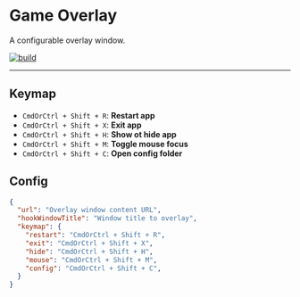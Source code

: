 # Game Overlay

A configurable overlay window.

[![build](https://github.com/hans00/game-overlay/actions/workflows/build.yml/badge.svg)](https://github.com/hans00/game-overlay/actions/workflows/build.yml)

---

## Keymap

- `CmdOrCtrl + Shift + R`: **Restart app**
- `CmdOrCtrl + Shift + X`: **Exit app**
- `CmdOrCtrl + Shift + H`: **Show ot hide app**
- `CmdOrCtrl + Shift + M`: **Toggle mouse focus**
- `CmdOrCtrl + Shift + C`: **Open config folder**

## Config

```json
{
  "url": "Overlay window content URL",
  "hookWindowTitle": "Window title to overlay",
  "keymap": {
    "restart": "CmdOrCtrl + Shift + R",
    "exit": "CmdOrCtrl + Shift + X",
    "hide": "CmdOrCtrl + Shift + H",
    "mouse": "CmdOrCtrl + Shift + M",
    "config": "CmdOrCtrl + Shift + C",
  }
}
```
